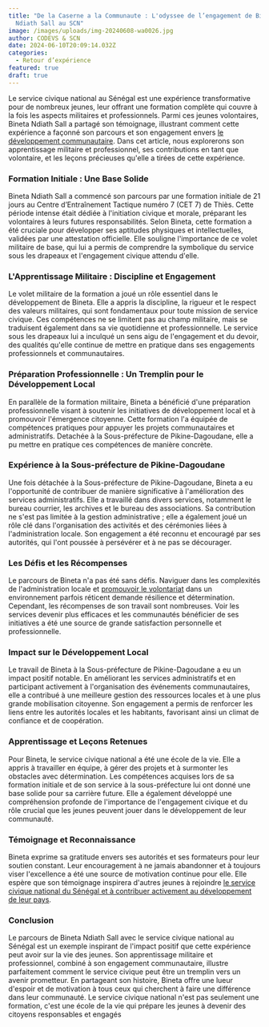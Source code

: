 ```yaml
---
title: "De la Caserne a la Communaute : L'odyssee de l’engagement de Bineta
  Ndiath Sall au SCN"
image: /images/uploads/img-20240608-wa0026.jpg
author: CODEVS & SCN
date: 2024-06-10T20:09:14.032Z
categories:
  - Retour d’expérience
featured: true
draft: true
---
```

Le service civique national au Sénégal est une expérience transformative pour de nombreux jeunes, leur offrant une formation complète qui couvre à la fois les aspects militaires et professionnels. Parmi ces jeunes volontaires, Bineta Ndiath Sall a partagé son témoignage, illustrant comment cette expérience a façonné son parcours et son engagement envers [le développement communautaire](https://codevsn.org/categories/service-%C3%A0-la-communaut%C3%A9/). Dans cet article, nous explorerons son apprentissage militaire et professionnel, ses contributions en tant que volontaire, et les leçons précieuses qu'elle a tirées de cette expérience.

### Formation Initiale : Une Base Solide

Bineta Ndiath Sall a commencé son parcours par une formation initiale de 21 jours au Centre d’Entraînement Tactique numéro 7 (CET 7) de Thiès. Cette période intense était dédiée à l'initiation civique et morale, préparant les volontaires à leurs futures responsabilités. Selon Bineta, cette formation a été cruciale pour développer ses aptitudes physiques et intellectuelles, validées par une attestation officielle. Elle souligne l'importance de ce volet militaire de base, qui lui a permis de comprendre la symbolique du service sous les drapeaux et l'engagement civique attendu d'elle.

### L'Apprentissage Militaire : Discipline et Engagement

Le volet militaire de la formation a joué un rôle essentiel dans le développement de Bineta. Elle a appris la discipline, la rigueur et le respect des valeurs militaires, qui sont fondamentaux pour toute mission de service civique. Ces compétences ne se limitent pas au champ militaire, mais se traduisent également dans sa vie quotidienne et professionnelle. Le service sous les drapeaux lui a inculqué un sens aigu de l'engagement et du devoir, des qualités qu'elle continue de mettre en pratique dans ses engagements professionnels et communautaires.

### Préparation Professionnelle : Un Tremplin pour le Développement Local

En parallèle de la formation militaire, Bineta a bénéficié d'une préparation professionnelle visant à soutenir les initiatives de développement local et à promouvoir l'émergence citoyenne. Cette formation l'a équipée de compétences pratiques pour appuyer les projets communautaires et administratifs. Detachée à la Sous-préfecture de Pikine-Dagoudane, elle a pu mettre en pratique ces compétences de manière concrète.

### Expérience à la Sous-préfecture de Pikine-Dagoudane

Une fois détachée à la Sous-préfecture de Pikine-Dagoudane, Bineta a eu l'opportunité de contribuer de manière significative à l'amélioration des services administratifs. Elle a travaillé dans divers services, notamment le bureau courrier, les archives et le bureau des associations. Sa contribution ne s'est pas limitée à la gestion administrative ; elle a également joué un rôle clé dans l'organisation des activités et des cérémonies liées à l'administration locale. Son engagement a été reconnu et encouragé par ses autorités, qui l'ont poussée à persévérer et à ne pas se décourager.

### Les Défis et les Récompenses

Le parcours de Bineta n'a pas été sans défis. Naviguer dans les complexités de l'administration locale et [promouvoir le volontariat](https://codevsn.org/actualites/assembl%C3%A9e-g%C3%A9n%C3%A9rale-codevs-2023-promouvoir-une-gestion-associative-transparente-inclusive-et-efficace/) dans un environnement parfois réticent demande résilience et détermination. Cependant, les récompenses de son travail sont nombreuses. Voir les services devenir plus efficaces et les communautés bénéficier de ses initiatives a été une source de grande satisfaction personnelle et professionnelle.

### Impact sur le Développement Local

Le travail de Bineta à la Sous-préfecture de Pikine-Dagoudane a eu un impact positif notable. En améliorant les services administratifs et en participant activement à l'organisation des événements communautaires, elle a contribué à une meilleure gestion des ressources locales et à une plus grande mobilisation citoyenne. Son engagement a permis de renforcer les liens entre les autorités locales et les habitants, favorisant ainsi un climat de confiance et de coopération.

### Apprentissage et Leçons Retenues

Pour Bineta, le service civique national a été une école de la vie. Elle a appris à travailler en équipe, à gérer des projets et à surmonter les obstacles avec détermination. Les compétences acquises lors de sa formation initiale et de son service à la sous-préfecture lui ont donné une base solide pour sa carrière future. Elle a également développé une compréhension profonde de l'importance de l'engagement civique et du rôle crucial que les jeunes peuvent jouer dans le développement de leur communauté.

### Témoignage et Reconnaissance

Bineta exprime sa gratitude envers ses autorités et ses formateurs pour leur soutien constant. Leur encouragement à ne jamais abandonner et à toujours viser l'excellence a été une source de motivation continue pour elle. Elle espère que son témoignage inspirera d'autres jeunes à rejoindre [le service civique national du Sénégal et à contribuer activement au développement de leur pays](https://codevsn.org/actualites/decret-presidentiel-promotion-de-lengagement-communautaire-et-du-volontariat-au-senegal/).

### Conclusion

Le parcours de Bineta Ndiath Sall avec le service civique national au Sénégal est un exemple inspirant de l'impact positif que cette expérience peut avoir sur la vie des jeunes. Son apprentissage militaire et professionnel, combiné à son engagement communautaire, illustre parfaitement comment le service civique peut être un tremplin vers un avenir prometteur. En partageant son histoire, Bineta offre une lueur d'espoir et de motivation à tous ceux qui cherchent à faire une différence dans leur communauté. Le service civique national n'est pas seulement une formation, c'est une école de la vie qui prépare les jeunes à devenir des citoyens responsables et engagés